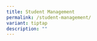 ```yaml
---
title: Student Management
permalink: /student-management/
variant: tiptap
description: ""
---
```

<p></p>
